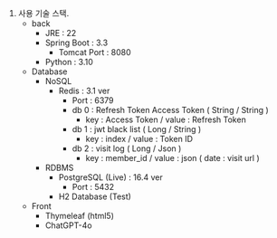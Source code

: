 1. 사용 기술 스택.
    - back
        - JRE : 22
        - Spring Boot : 3.3
            - Tomcat Port : 8080
        - Python : 3.10
    - Database
        - NoSQL
            - Redis : 3.1 ver
                - Port : 6379
                - db 0 : Refresh Token Access Token ( String / String )
                    - key : Access Token / value : Refresh Token
                - db 1 : jwt black list ( Long / String )
                    - key : index / value : Token ID
                - db 2 : visit log ( Long / Json )
                    - key : member_id / value : json ( date : visit url )
        - RDBMS
            - PostgreSQL (Live) : 16.4 ver
                - Port : 5432
            - H2 Database (Test)
    - Front
        - Thymeleaf (html5)
        - ChatGPT-4o
